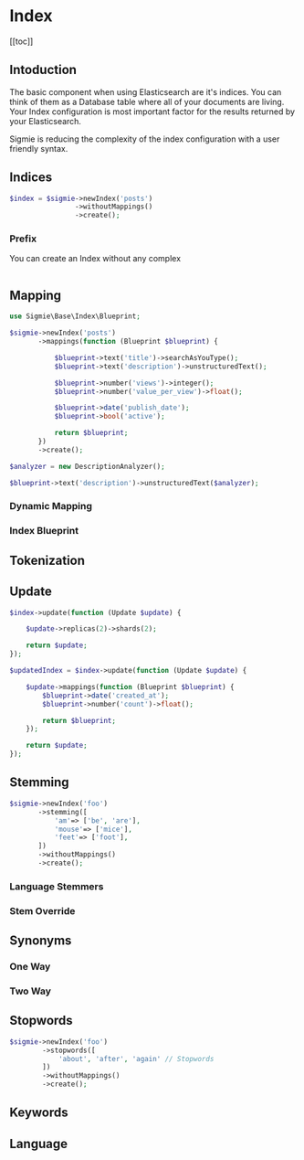 # Index

[[toc]]

## Intoduction 

The basic component when using Elasticsearch are it's indices. You can think of
them as a Database table where all of your documents are living. Your Index configuration is
most important factor for the results returned by your Elasticsearch.

Sigmie is reducing the complexity of the index configuration with a user friendly syntax.

## Indices
```php
$index = $sigmie->newIndex('posts')
                ->withoutMappings()
                ->create();
```
### Prefix
You can create an Index without any complex 
```php
```
## Mapping
```php
use Sigmie\Base\Index\Blueprint;

$sigmie->newIndex('posts')
       ->mappings(function (Blueprint $blueprint) {

           $blueprint->text('title')->searchAsYouType();
           $blueprint->text('description')->unstructuredText();

           $blueprint->number('views')->integer();
           $blueprint->number('value_per_view')->float();

           $blueprint->date('publish_date');
           $blueprint->bool('active');

           return $blueprint;
       })
       ->create();
```

```php
$analyzer = new DescriptionAnalyzer();

$blueprint->text('description')->unstructuredText($analyzer);
```
### Dynamic Mapping
### Index Blueprint
## Tokenization 
## Update
```php
$index->update(function (Update $update) {

    $update->replicas(2)->shards(2);

    return $update;
});
```

```php
$updatedIndex = $index->update(function (Update $update) {

    $update->mappings(function (Blueprint $blueprint) {
        $blueprint->date('created_at');
        $blueprint->number('count')->float();

        return $blueprint;
    });

    return $update;
});
```

## Stemming
```php
$sigmie->newIndex('foo')
       ->stemming([
           'am'=> ['be', 'are'],
           'mouse'=> ['mice'],
           'feet'=> ['foot'],
       ])
       ->withoutMappings()
       ->create();
```
### Language Stemmers
### Stem Override
## Synonyms
### One Way
### Two Way
## Stopwords
```php
$sigmie->newIndex('foo')
        ->stopwords([
            'about', 'after', 'again' // Stopwords
        ]) 
        ->withoutMappings()
        ->create();
```
## Keywords
## Language 